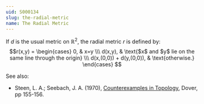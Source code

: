 ```yaml
---
uid: S000134
slug: the-radial-metric
name: The Radial Metric
---
```

If $d$ is the usual metric on $\mathbb{R}^2$, the radial metric $r$ is defined by: 
$$r(x,y) = \begin{cases}
    0, & x=y \\\
    d(x,y), & \text{$x$ and $y$ lie on the same line through the origin} \\\
    d(x,(0,0)) + d(y,(0,0)), & \text{otherwise.}
\end{cases}
$$

See also:

* Steen, L. A.; Seebach, J. A. (1970), [Counterexamples in Topology](http://books.google.com/books/about/Counterexamples_in_Topology.html?id=DkEuGkOtSrUC), Dover, pp 155-156.

